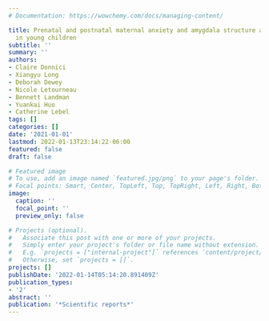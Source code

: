 ```yaml
---
# Documentation: https://wowchemy.com/docs/managing-content/

title: Prenatal and postnatal maternal anxiety and amygdala structure and function
  in young children
subtitle: ''
summary: ''
authors:
- Claire Donnici
- Xiangyu Long
- Deborah Dewey
- Nicole Letourneau
- Bennett Landman
- Yuankai Huo
- Catherine Lebel
tags: []
categories: []
date: '2021-01-01'
lastmod: 2022-01-13T23:14:22-06:00
featured: false
draft: false

# Featured image
# To use, add an image named `featured.jpg/png` to your page's folder.
# Focal points: Smart, Center, TopLeft, Top, TopRight, Left, Right, BottomLeft, Bottom, BottomRight.
image:
  caption: ''
  focal_point: ''
  preview_only: false

# Projects (optional).
#   Associate this post with one or more of your projects.
#   Simply enter your project's folder or file name without extension.
#   E.g. `projects = ["internal-project"]` references `content/project/deep-learning/index.md`.
#   Otherwise, set `projects = []`.
projects: []
publishDate: '2022-01-14T05:14:20.891409Z'
publication_types:
- '2'
abstract: ''
publication: '*Scientific reports*'
---
```

